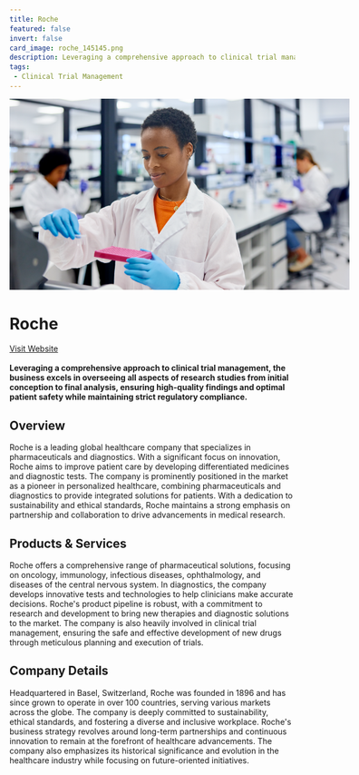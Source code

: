 ```yaml
---
title: Roche
featured: false
invert: false
card_image: roche_145145.png
description: Leveraging a comprehensive approach to clinical trial management, the business excels in overseeing all aspects of research studies from initial conception to final analysis, ensuring high-quality findings and optimal patient safety while maintaining strict regulatory compliance.
tags: 
 - Clinical Trial Management
---
```


<div align="center">
<a href="https://www.roche.com/stories/clinical-trials-management">
<img src="roche_145145.png" alt="Logo" style="min-width: 200px; max-width: 600px; height: auto;" >
</a>
</div>

# Roche
<a href="https://www.roche.com/stories/clinical-trials-management">Visit Website</a>
<br>
<br>
**Leveraging a comprehensive approach to clinical trial management, the business excels in overseeing all aspects of research studies from initial conception to final analysis, ensuring high-quality findings and optimal patient safety while maintaining strict regulatory compliance.**

## Overview
Roche is a leading global healthcare company that specializes in pharmaceuticals and diagnostics. With a significant focus on innovation, Roche aims to improve patient care by developing differentiated medicines and diagnostic tests. The company is prominently positioned in the market as a pioneer in personalized healthcare, combining pharmaceuticals and diagnostics to provide integrated solutions for patients. With a dedication to sustainability and ethical standards, Roche maintains a strong emphasis on partnership and collaboration to drive advancements in medical research.
## Products & Services 
Roche offers a comprehensive range of pharmaceutical solutions, focusing on oncology, immunology, infectious diseases, ophthalmology, and diseases of the central nervous system. In diagnostics, the company develops innovative tests and technologies to help clinicians make accurate decisions. Roche's product pipeline is robust, with a commitment to research and development to bring new therapies and diagnostic solutions to the market. The company is also heavily involved in clinical trial management, ensuring the safe and effective development of new drugs through meticulous planning and execution of trials.
## Company Details 
Headquartered in Basel, Switzerland, Roche was founded in 1896 and has since grown to operate in over 100 countries, serving various markets across the globe. The company is deeply committed to sustainability, ethical standards, and fostering a diverse and inclusive workplace. Roche's business strategy revolves around long-term partnerships and continuous innovation to remain at the forefront of healthcare advancements. The company also emphasizes its historical significance and evolution in the healthcare industry while focusing on future-oriented initiatives.

